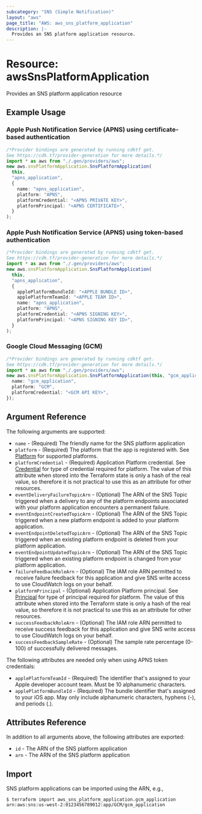 ```yaml
---
subcategory: "SNS (Simple Notification)"
layout: "aws"
page_title: "AWS: aws_sns_platform_application"
description: |-
  Provides an SNS platform application resource.
---
```


# Resource: awsSnsPlatformApplication

Provides an SNS platform application resource

## Example Usage

### Apple Push Notification Service (APNS) using certificate-based authentication

```typescript
/*Provider bindings are generated by running cdktf get.
See https://cdk.tf/provider-generation for more details.*/
import * as aws from "./.gen/providers/aws";
new aws.snsPlatformApplication.SnsPlatformApplication(
  this,
  "apns_application",
  {
    name: "apns_application",
    platform: "APNS",
    platformCredential: "<APNS PRIVATE KEY>",
    platformPrincipal: "<APNS CERTIFICATE>",
  }
);

```

### Apple Push Notification Service (APNS) using token-based authentication

```typescript
/*Provider bindings are generated by running cdktf get.
See https://cdk.tf/provider-generation for more details.*/
import * as aws from "./.gen/providers/aws";
new aws.snsPlatformApplication.SnsPlatformApplication(
  this,
  "apns_application",
  {
    applePlatformBundleId: "<APPLE BUNDLE ID>",
    applePlatformTeamId: "<APPLE TEAM ID>",
    name: "apns_application",
    platform: "APNS",
    platformCredential: "<APNS SIGNING KEY>",
    platformPrincipal: "<APNS SIGNING KEY ID>",
  }
);

```

### Google Cloud Messaging (GCM)

```typescript
/*Provider bindings are generated by running cdktf get.
See https://cdk.tf/provider-generation for more details.*/
import * as aws from "./.gen/providers/aws";
new aws.snsPlatformApplication.SnsPlatformApplication(this, "gcm_application", {
  name: "gcm_application",
  platform: "GCM",
  platformCredential: "<GCM API KEY>",
});

```

## Argument Reference

The following arguments are supported:

* `name` - (Required) The friendly name for the SNS platform application
* `platform` - (Required) The platform that the app is registered with. See [Platform][1] for supported platforms.
* `platformCredential` - (Required) Application Platform credential. See [Credential][1] for type of credential required for platform. The value of this attribute when stored into the Terraform state is only a hash of the real value, so therefore it is not practical to use this as an attribute for other resources.
* `eventDeliveryFailureTopicArn` - (Optional) The ARN of the SNS Topic triggered when a delivery to any of the platform endpoints associated with your platform application encounters a permanent failure.
* `eventEndpointCreatedTopicArn` - (Optional) The ARN of the SNS Topic triggered when a new platform endpoint is added to your platform application.
* `eventEndpointDeletedTopicArn` - (Optional) The ARN of the SNS Topic triggered when an existing platform endpoint is deleted from your platform application.
* `eventEndpointUpdatedTopicArn` - (Optional) The ARN of the SNS Topic triggered when an existing platform endpoint is changed from your platform application.
* `failureFeedbackRoleArn` - (Optional) The IAM role ARN permitted to receive failure feedback for this application and give SNS write access to use CloudWatch logs on your behalf.
* `platformPrincipal` - (Optional) Application Platform principal. See [Principal][2] for type of principal required for platform. The value of this attribute when stored into the Terraform state is only a hash of the real value, so therefore it is not practical to use this as an attribute for other resources.
* `successFeedbackRoleArn` - (Optional) The IAM role ARN permitted to receive success feedback for this application and give SNS write access to use CloudWatch logs on your behalf.
* `successFeedbackSampleRate` - (Optional) The sample rate percentage (0-100) of successfully delivered messages.

The following attributes are needed only when using APNS token credentials:

* `applePlatformTeamId` - (Required) The identifier that's assigned to your Apple developer account team. Must be 10 alphanumeric characters.
* `applePlatformBundleId` - (Required) The bundle identifier that's assigned to your iOS app. May only include alphanumeric characters, hyphens (-), and periods (.).

## Attributes Reference

In addition to all arguments above, the following attributes are exported:

* `id` - The ARN of the SNS platform application
* `arn` - The ARN of the SNS platform application

[1]: http://docs.aws.amazon.com/sns/latest/dg/mobile-push-send-register.html

[2]: http://docs.aws.amazon.com/sns/latest/api/API_CreatePlatformApplication.html

## Import

SNS platform applications can be imported using the ARN, e.g.,

```console
$ terraform import aws_sns_platform_application.gcm_application arn:aws:sns:us-west-2:0123456789012:app/GCM/gcm_application
```
